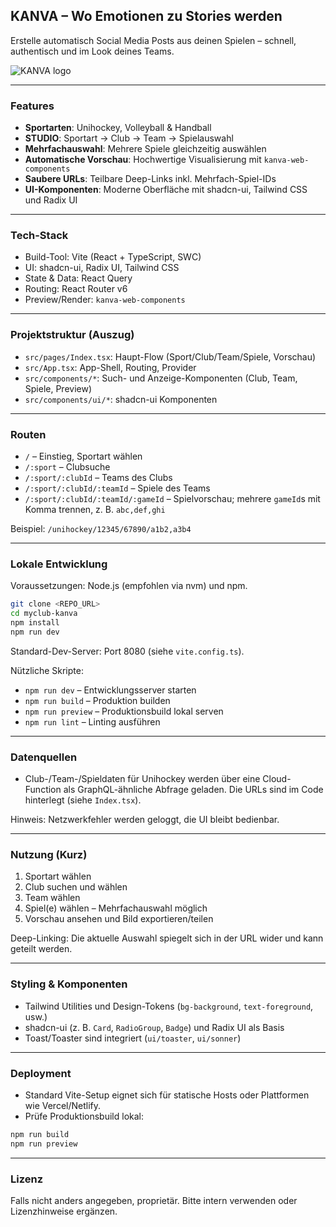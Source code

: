 ## KANVA – Wo Emotionen zu Stories werden

Erstelle automatisch Social Media Posts aus deinen Spielen – schnell, authentisch und im Look deines Teams.

![KANVA logo](./src/assets/logo_dark_wide.png)

---

### Features

- **Sportarten**: Unihockey, Volleyball & Handball
- **STUDIO**: Sportart → Club → Team → Spielauswahl
- **Mehrfachauswahl**: Mehrere Spiele gleichzeitig auswählen
- **Automatische Vorschau**: Hochwertige Visualisierung mit `kanva-web-components`
- **Saubere URLs**: Teilbare Deep-Links inkl. Mehrfach-Spiel-IDs
- **UI-Komponenten**: Moderne Oberfläche mit shadcn-ui, Tailwind CSS und Radix UI

---

### Tech-Stack

- Build-Tool: Vite (React + TypeScript, SWC)
- UI: shadcn-ui, Radix UI, Tailwind CSS
- State & Data: React Query
- Routing: React Router v6
- Preview/Render: `kanva-web-components`

---

### Projektstruktur (Auszug)

- `src/pages/Index.tsx`: Haupt-Flow (Sport/Club/Team/Spiele, Vorschau)
- `src/App.tsx`: App-Shell, Routing, Provider
- `src/components/*`: Such- und Anzeige-Komponenten (Club, Team, Spiele, Preview)
- `src/components/ui/*`: shadcn-ui Komponenten

---

### Routen

- `/` – Einstieg, Sportart wählen
- `/:sport` – Clubsuche
- `/:sport/:clubId` – Teams des Clubs
- `/:sport/:clubId/:teamId` – Spiele des Teams
- `/:sport/:clubId/:teamId/:gameId` – Spielvorschau; mehrere `gameId`s mit Komma trennen, z. B. `abc,def,ghi`

Beispiel: `/unihockey/12345/67890/a1b2,a3b4`

---

### Lokale Entwicklung

Voraussetzungen: Node.js (empfohlen via nvm) und npm.

```bash
git clone <REPO_URL>
cd myclub-kanva
npm install
npm run dev
```

Standard-Dev-Server: Port 8080 (siehe `vite.config.ts`).

Nützliche Skripte:

- `npm run dev` – Entwicklungsserver starten
- `npm run build` – Produktion builden
- `npm run preview` – Produktionsbuild lokal serven
- `npm run lint` – Linting ausführen

---

### Datenquellen

- Club-/Team-/Spieldaten für Unihockey werden über eine Cloud-Function als GraphQL-ähnliche Abfrage geladen. Die URLs sind im Code hinterlegt (siehe `Index.tsx`). 

Hinweis: Netzwerkfehler werden geloggt, die UI bleibt bedienbar.

---

### Nutzung (Kurz)

1. Sportart wählen
2. Club suchen und wählen
3. Team wählen
4. Spiel(e) wählen – Mehrfachauswahl möglich
5. Vorschau ansehen und Bild exportieren/teilen

Deep-Linking: Die aktuelle Auswahl spiegelt sich in der URL wider und kann geteilt werden.

---

### Styling & Komponenten

- Tailwind Utilities und Design-Tokens (`bg-background`, `text-foreground`, usw.)
- shadcn-ui (z. B. `Card`, `RadioGroup`, `Badge`) und Radix UI als Basis
- Toast/Toaster sind integriert (`ui/toaster`, `ui/sonner`)

---

### Deployment

- Standard Vite-Setup eignet sich für statische Hosts oder Plattformen wie Vercel/Netlify.
- Prüfe Produktionsbuild lokal:

```bash
npm run build
npm run preview
```

---

### Lizenz

Falls nicht anders angegeben, proprietär. Bitte intern verwenden oder Lizenzhinweise ergänzen.
